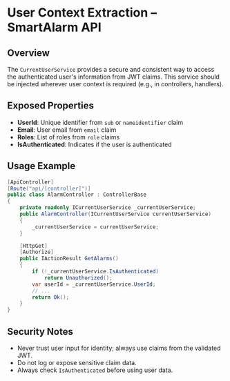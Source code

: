 # User Context Extraction – SmartAlarm API

## Overview

The `CurrentUserService` provides a secure and consistent way to access the authenticated user's information from JWT claims. This service should be injected wherever user context is required (e.g., in controllers, handlers).

## Exposed Properties

- **UserId**: Unique identifier from `sub` or `nameidentifier` claim
- **Email**: User email from `email` claim
- **Roles**: List of roles from `role` claims
- **IsAuthenticated**: Indicates if the user is authenticated

## Usage Example

```csharp
[ApiController]
[Route("api/[controller]")]
public class AlarmController : ControllerBase
{
    private readonly ICurrentUserService _currentUserService;
    public AlarmController(ICurrentUserService currentUserService)
    {
        _currentUserService = currentUserService;
    }

    [HttpGet]
    [Authorize]
    public IActionResult GetAlarms()
    {
        if (!_currentUserService.IsAuthenticated)
            return Unauthorized();
        var userId = _currentUserService.UserId;
        // ...
        return Ok();
    }
}
```

## Security Notes

- Never trust user input for identity; always use claims from the validated JWT.
- Do not log or expose sensitive claim data.
- Always check `IsAuthenticated` before using user data.
